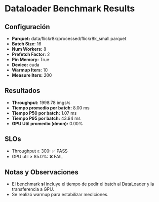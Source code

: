 # Dataloader Benchmark Results

## Configuración

- **Parquet:** data/flickr8k/processed/flickr8k_small.parquet
- **Batch Size:** 16
- **Num Workers:** 8
- **Prefetch Factor:** 2
- **Pin Memory:** True
- **Device:** cuda
- **Warmup Iters:** 10
- **Measure Iters:** 200

## Resultados

- **Throughput:** 1998.78 imgs/s
- **Tiempo promedio por batch:** 8.00 ms
- **Tiempo P50 por batch:** 1.07 ms
- **Tiempo P95 por batch:** 43.94 ms
- **GPU Util promedio (dmon):** 0.00%

## SLOs

- Throughput ≥ 300: ✅ PASS
- GPU util ≥ 85.0%: ❌ FAIL

## Notas y Observaciones

- El benchmark **sí** incluye el tiempo de pedir el batch al DataLoader y la transferencia a GPU.
- Se realizó warmup para estabilizar mediciones.
